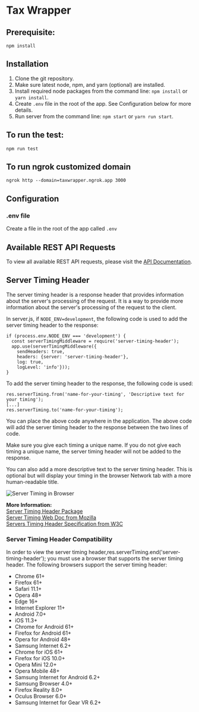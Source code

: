 # Tax Wrapper

## Prerequisite:

`npm install`

## Installation
1. Clone the git repository.
2. Make sure latest node, npm, and yarn (optional) are installed.
3. Install required node packages from the command line: `npm install` or `yarn install`.
4. Create `.env` file in the root of the app. See Configuration below for more details.
5. Run server from the command line: `npm start` or `yarn run start`.

## To run the test:

`npm run test`

## To run ngrok customized domain

`ngrok http --domain=taxwrapper.ngrok.app 3000`

## Configuration

### .env file

Create a file in the root of the app called `.env`
## Available REST API Requests

To view all available REST API requests, please visit the [API Documentation](https://taxwrapper.ngrok.app/api-docs).

## Server Timing Header

The server timing header is a response header that provides information about the server's processing of the request. It is a way to provide more information about the server's processing of the request to the client.

In server.js, if `NODE_ENV=development`, the following code is used to add the server timing header to the response:

```
if (process.env.NODE_ENV === 'development') {
  const serverTimingMiddleware = require('server-timing-header');
  app.use(serverTimingMiddleware({
    sendHeaders: true,
    headers: {server: 'server-timing-header'},
    log: true,
    logLevel: 'info'}));
}
```

To add the server timing header to the response, the following code is used:

```
res.serverTiming.from('name-for-your-timing', 'Descriptive text for your timing');
[...]
res.serverTiming.to('name-for-your-timing');
```

You can place the above code anywhere in the application. The above code will add the server timing header to the response between the two lines of code.

Make sure you give each timing a unique name. If you do not give each timing a unique name, the server timing header will not be added to the response.

You can also add a more descriptive text to the server timing header. This is optional but will display your timing in the browser Network tab with a more human-readable title.

![Server Timing in Browser](img/server-timings/server-timing-browser1b.png "Server Timing in Browser")

**More Information:**<br/>
[Server Timing Header Package](https://www.npmjs.com/package/server-timing-header)<br/>
[Server Timing Web Doc from Mozilla](https://developer.mozilla.org/en-US/docs/Web/HTTP/Headers/Server-Timing)<br/>
[Servers Timing Header Specification from W3C](https://w3c.github.io/server-timing/)


### Server Timing Header Compatibility

In order to view the server timing header,res.serverTiming.end('server-timing-header'); you must use a browser that supports the server timing header. The following browsers support the server timing header:

* Chrome 61+
* Firefox 61+
* Safari 11.1+
* Opera 48+
* Edge 16+
* Internet Explorer 11+
* Android 7.0+
* iOS 11.3+
* Chrome for Android 61+
* Firefox for Android 61+
* Opera for Android 48+
* Samsung Internet 6.2+
* Chrome for iOS 61+
* Firefox for iOS 10.0+
* Opera Mini 12.0+
* Opera Mobile 48+
* Samsung Internet for Android 6.2+
* Samsung Browser 4.0+
* Firefox Reality 8.0+
* Oculus Browser 6.0+
* Samsung Internet for Gear VR 6.2+
